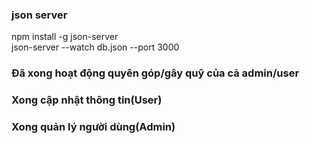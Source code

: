 ### json server
npm install -g json-server  
json-server --watch db.json --port 3000 

### Đã xong hoạt động quyên góp/gây quỹ của cả admin/user
### Xong cập nhật thông tin(User)
### Xong quản lý người dùng(Admin)